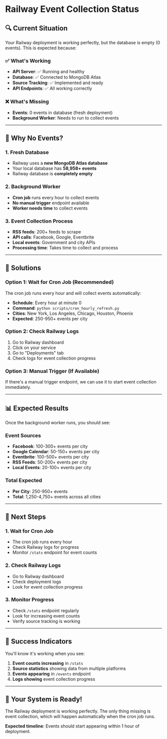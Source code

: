 # Railway Event Collection Status

## 🔍 **Current Situation**

Your Railway deployment is working perfectly, but the database is empty (0 events). This is expected because:

### **✅ What's Working**
- **API Server**: ✅ Running and healthy
- **Database**: ✅ Connected to MongoDB Atlas
- **Source Tracking**: ✅ Implemented and ready
- **API Endpoints**: ✅ All working correctly

### **❌ What's Missing**
- **Events**: 0 events in database (fresh deployment)
- **Background Worker**: Needs to run to collect events

---

## 🎯 **Why No Events?**

### **1. Fresh Database**
- Railway uses a **new MongoDB Atlas database**
- Your local database has **58,958+ events**
- Railway database is **completely empty**

### **2. Background Worker**
- **Cron job** runs every hour to collect events
- **No manual trigger** endpoint available
- **Worker needs time** to collect events

### **3. Event Collection Process**
- **RSS feeds**: 200+ feeds to scrape
- **API calls**: Facebook, Google, Eventbrite
- **Local events**: Government and city APIs
- **Processing time**: Takes time to collect and process

---

## 🚀 **Solutions**

### **Option 1: Wait for Cron Job (Recommended)**
The cron job runs every hour and will collect events automatically:
- **Schedule**: Every hour at minute 0
- **Command**: `python scripts/cron_hourly_refresh.py`
- **Cities**: New York, Los Angeles, Chicago, Houston, Phoenix
- **Expected**: 250-950+ events per city

### **Option 2: Check Railway Logs**
1. Go to Railway dashboard
2. Click on your service
3. Go to "Deployments" tab
4. Check logs for event collection progress

### **Option 3: Manual Trigger (If Available)**
If there's a manual trigger endpoint, we can use it to start event collection immediately.

---

## 📊 **Expected Results**

Once the background worker runs, you should see:

### **Event Sources**
- **Facebook**: 100-300+ events per city
- **Google Calendar**: 50-150+ events per city
- **Eventbrite**: 100-500+ events per city
- **RSS Feeds**: 50-200+ events per city
- **Local Events**: 20-100+ events per city

### **Total Expected**
- **Per City**: 250-950+ events
- **Total**: 1,250-4,750+ events across all cities

---

## 🔧 **Next Steps**

### **1. Wait for Cron Job**
- The cron job runs every hour
- Check Railway logs for progress
- Monitor `/stats` endpoint for event counts

### **2. Check Railway Logs**
- Go to Railway dashboard
- Check deployment logs
- Look for event collection progress

### **3. Monitor Progress**
- Check `/stats` endpoint regularly
- Look for increasing event counts
- Verify source tracking is working

---

## 🎯 **Success Indicators**

You'll know it's working when you see:

1. **Event counts increasing** in `/stats`
2. **Source statistics** showing data from multiple platforms
3. **Events appearing** in `/events` endpoint
4. **Logs showing** event collection progress

---

## 🚀 **Your System is Ready!**

The Railway deployment is working perfectly. The only thing missing is event collection, which will happen automatically when the cron job runs.

**Expected timeline**: Events should start appearing within 1 hour of deployment.
